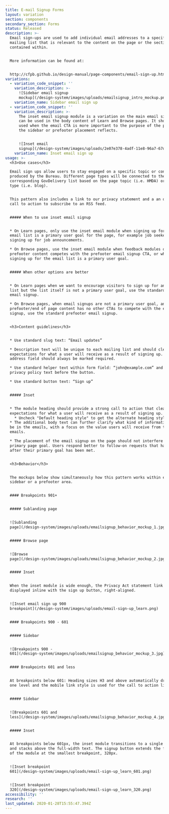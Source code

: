 ```yaml
---
title: E-mail Signup Forms
layout: variation
section: components
secondary_section: Forms
status: Released
description: >-
  Email sign-ups are used to add individual email addresses to a specific
  mailing list that is relevant to the content on the page or the section it is
  contained within.


  More information can be found at:


  http://cfpb.github.io/design-manual/page-components/email-sign-up.html
variations:
  - variation_code_snippet: ''
    variation_description: >-
      ![Sidebar email signup
      mockup](/design-system/images/uploads/emailsignup_intro_mockup.png)
    variation_name: Sidebar email sign up
  - variation_code_snippet: ''
    variation_description: >-
      The inset email signup module is a variation on the main email signup that
      can be used in the body content of Learn and Browse pages. It should be
      used when the email CTA is more important to the purpose of the page than
      the sidebar or prefooter placement reflects.


      ![Inset email
      signup](/design-system/images/uploads/2e07e378-4adf-11e8-96a7-67d2534eec85.png)
    variation_name: Inset email sign up
usage: >-
  <h3>Use cases</h3>

  Email sign ups allow users to stay engaged on a specific topic or content type
  produced by the Bureau. Different page types will be connected to the
  corresponding GovDelivery list based on the page topic (i.e. HMDA) or page
  type (i.e. blog).


  This pattern also includes a link to our privacy statement and a an optional
  call to action to subscribe to an RSS feed.


  ##### When to use inset email signup


  * On Learn pages, only use the inset email module when signing up for the
  email list is a primary user goal for the page, for example job seekers
  signing up for job announcements.

  * On Browse pages, use the inset email module when feedback modules or other
  prefooter content competes with the prefooter email signup CTA, or when
  signing up for the email list is a primary user goal.


  ##### When other options are better


  * On Learn pages when we want to encourage visitors to sign up for an email
  list but the list itself is not a primary user goal, use the standard sidebar
  email signup.

  * On Browse pages, when email signups are not a primary user goal, and the
  prefooter/end of page content has no other CTAs to compete with the email
  signup, use the standard prefooter email signup.


  <h3>Content guidelines</h3>


  * Use standard slug text: “Email updates”

  * Description text will be unique to each mailing list and should clearly set
  expectations for what a user will receive as a result of signing up. Email
  address field should always be marked required.

  * Use standard helper text within form field: “john@example.com” and standard
  privacy policy text before the button.

  * Use standard button text: “Sign up”


  ##### Inset


  * The module heading should provide a strong call to action that clearly sets
  expectations for what a user will receive as a result of signing up.
    * Uncheck "Default heading style" to get the alternate heading style that we want in this inset module
  * The additional body text can further clarify what kind of information will
  be in the emails, with a focus on the value users will receive from the
  emails.

  * The placement of the email signup on the page should not interfere with the
  primary page goal. Users respond better to follow-on requests that happen
  after their primary goal has been met.


  <h3>Behavior</h3>


  The mockups below show simultaneously how this pattern works within either a
  sidebar or a prefooter area.


  #### Breakpoints 901+


  ##### Sublanding page


  ![Sublanding
  page](/design-system/images/uploads/emailsignup_behavior_mockup_1.jpg)


  ##### Browse page


  ![Browse
  page](/design-system/images/uploads/emailsignup_behavior_mockup_2.jpg)


  ##### Inset


  When the inset module is wide enough, the Privacy Act statement link is
  displayed inline with the sign up button, right-aligned.


  ![Inset email sign up 900
  breakpoint](/design-system/images/uploads/email-sign-up_learn.png)


  #### Breakpoints 900 - 601


  ##### Sidebar


  ![Breakpoints 900 -
  601](/design-system/images/uploads/emailsignup_behavior_mockup_3.jpg)


  #### Breakpoints 601 and less


  At breakpoints below 601: Heading sizes H3 and above automatically drop down
  one level and the mobile link style is used for the call to action link(s).


  ##### Sidebar


  ![Breakpoints 601 and
  less](/design-system/images/uploads/emailsignup_behavior_mockup_4.jpg)


  ##### Inset


  At breakpoints below 601px, the inset module transitions to a single column
  and stacks above the full-width text. The signup button extends the full width
  of the module at the smallest breakpoint, 320px.


  ![Inset breakpoint
  601](/design-system/images/uploads/email-sign-up_learn_601.png)


  ![Inset breakpoint
  320](/design-system/images/uploads/email-sign-up_learn_320.png)
accessibility: ''
research: ''
last_updated: 2020-01-28T15:55:47.394Z
---
```

